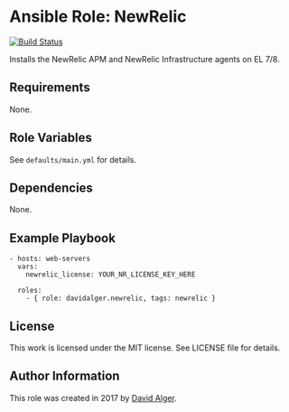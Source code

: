 # Ansible Role: NewRelic

[![Build Status](https://travis-ci.com/davidalger/ansible-role-newrelic.svg?branch=master)](https://travis-ci.com/davidalger/ansible-role-newrelic)

Installs the NewRelic APM and NewRelic Infrastructure agents on EL 7/8.

## Requirements

None.

## Role Variables

See `defaults/main.yml` for details.

## Dependencies

None.

## Example Playbook

    - hosts: web-servers
      vars:
        newrelic_license: YOUR_NR_LICENSE_KEY_HERE

      roles:
        - { role: davidalger.newrelic, tags: newrelic }

## License

This work is licensed under the MIT license. See LICENSE file for details.

## Author Information

This role was created in 2017 by [David Alger](http://davidalger.com/).
